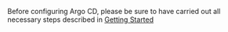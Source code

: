Before configuring Argo CD, please be sure to have carried out all necessary steps described in [Getting Started](./getting-started.md)